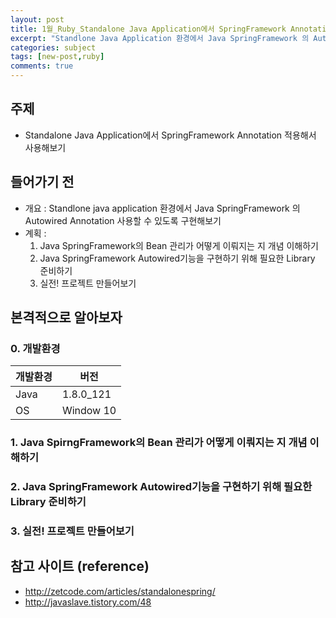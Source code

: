 ```yaml
---
layout: post
title: 1월_Ruby_Standalone Java Application에서 SpringFramework Annotation 적용해서 사용해보기
excerpt: "Standlone Java Application 환경에서 Java SpringFramework 의 Autowired Annotation 사용할 수 있도록 구현해보기"
categories: subject
tags: [new-post,ruby]
comments: true
---
```

## 주제

- Standalone Java Application에서 SpringFramework Annotation 적용해서 사용해보기

## 들어가기 전

- 개요 : Standlone java application 환경에서 Java SpringFramework 의 Autowired Annotation 사용할 수 있도록 구현해보기
- 계획 : 
  1. Java SpringFramework의 Bean 관리가 어떻게 이뤄지는 지 개념 이해하기
  2. Java SpringFramework Autowired기능을 구현하기 위해 필요한 Library 준비하기
  3. 실전! 프로젝트 만들어보기 

## 본격적으로 알아보자

### 0. 개발환경
개발환경 | 버전
--------|--------
Java | 1.8.0_121
OS | Window 10

### 1. Java SpirngFramework의 Bean 관리가 어떻게 이뤄지는 지 개념 이해하기

### 2. Java SpringFramework Autowired기능을 구현하기 위해 필요한 Library 준비하기

### 3. 실전! 프로젝트 만들어보기


## 참고 사이트 (reference)
- http://zetcode.com/articles/standalonespring/
- http://javaslave.tistory.com/48
